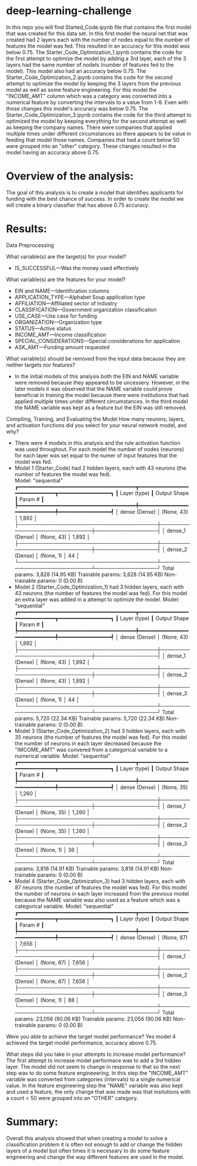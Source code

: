 # deep-learning-challenge

In this repo you will find Started_Code.ipynb file that contains the first model that was created for this data set.  In this first model the neural net that was created had 2 layers each with the number of nodes equal to the number of features the model was fed. This resulted in an accuracy for this model was below 0.75.
The Starter_Code_Optimization_1.ipynb contains the code for the first attempt to optimize the model by adding a 3rd layer, each of the 3 layers had the same number of nodels (number of features fed to the model). This model also had an accuracy below 0.75. 
The Starter_Code_Optimization_2.ipynb contains the code for the second attempt to optimize the model by keeping the 3 layers from the previous model as well as some feature engineering.  For this model the "INCOME_AMT" column which was a category was converted into a numerical feature by converting the intervals to a value from 1-8.  Even with those changes this model's accuracy was below 0.75. 
The Starter_Code_Optimization_3.ipynb contains the code for the third attempt to optimized the model by keeping everything for the second attempt as well as keeping the company names.  There were companies that applied multiple times under different circumstances so there appears to be value in feeding that model those names.  Companies that had a count below 50 were grouped into an "other" category.  These changes resulted in the model having an accuracy above 0.75.  

# Overview of the analysis: 
The goal of this analysis is to create a model that identifies applicants for funding with the best chance of success.  In order to create the model we will create a binary classifier that has above 0.75 accuracy.  

# Results: 
Data Preprocessing

What variable(s) are the target(s) for your model?
- IS_SUCCESSFUL—Was the money used effectively

What variable(s) are the features for your model?
- EIN and NAME—Identification columns
- APPLICATION_TYPE—Alphabet Soup application type
- AFFILIATION—Affiliated sector of industry
- CLASSIFICATION—Government organization classification
- USE_CASE—Use case for funding
- ORGANIZATION—Organization type
- STATUS—Active status
- INCOME_AMT—Income classification
- SPECIAL_CONSIDERATIONS—Special considerations for application
- ASK_AMT—Funding amount requested

What variable(s) should be removed from the input data because they are neither targets nor features?
- In the initial models of this analysis both the EIN and NAME variable were removed because they appeared to be uncessery.  However, in the later models it was observed that the NAME variable could prove beneficial in training the model because there were institutions that had applied multiple times under different circumstances.  In the third model the NAME variable was kept as a feature but the EIN was still removed. 

Compiling, Training, and Evaluating the Model
How many neurons, layers, and activation functions did you select for your neural network model, and why?
- There were 4 models in this analysis and the rule activation function was used throughout.  For each model the number of nodes (neurons) for each layer was set equal to the numer of input features that the model was fed.
- Model 1 (Starter_Code) had 2 hidden layers, each with 43 neurons (the number of features the model was fed).  
Model: "sequential"
┏━━━━━━━━━━━━━━━━━━━━━━━━━━━━━━━━━━━━━━┳━━━━━━━━━━━━━━━━━━━━━━━━━━━━━┳━━━━━━━━━━━━━━━━━┓
┃ Layer (type)                         ┃ Output Shape                ┃         Param # ┃
┡━━━━━━━━━━━━━━━━━━━━━━━━━━━━━━━━━━━━━━╇━━━━━━━━━━━━━━━━━━━━━━━━━━━━━╇━━━━━━━━━━━━━━━━━┩
│ dense (Dense)                        │ (None, 43)                  │           1,892 │
├──────────────────────────────────────┼─────────────────────────────┼─────────────────┤
│ dense_1 (Dense)                      │ (None, 43)                  │           1,892 │
├──────────────────────────────────────┼─────────────────────────────┼─────────────────┤
│ dense_2 (Dense)                      │ (None, 1)                   │              44 │
└──────────────────────────────────────┴─────────────────────────────┴─────────────────┘
 Total params: 3,828 (14.95 KB)
 Trainable params: 3,828 (14.95 KB)
 Non-trainable params: 0 (0.00 B)
- Model 2 (Starter_Code_Optimization_1) had 3 hidden layers, each with 43 neurons (the number of features the model was fed).  For this model an extra layer was added in a attempt to optimize the model. 
Model: "sequential"
┏━━━━━━━━━━━━━━━━━━━━━━━━━━━━━━━━━━━━━━┳━━━━━━━━━━━━━━━━━━━━━━━━━━━━━┳━━━━━━━━━━━━━━━━━┓
┃ Layer (type)                         ┃ Output Shape                ┃         Param # ┃
┡━━━━━━━━━━━━━━━━━━━━━━━━━━━━━━━━━━━━━━╇━━━━━━━━━━━━━━━━━━━━━━━━━━━━━╇━━━━━━━━━━━━━━━━━┩
│ dense (Dense)                        │ (None, 43)                  │           1,892 │
├──────────────────────────────────────┼─────────────────────────────┼─────────────────┤
│ dense_1 (Dense)                      │ (None, 43)                  │           1,892 │
├──────────────────────────────────────┼─────────────────────────────┼─────────────────┤
│ dense_2 (Dense)                      │ (None, 43)                  │           1,892 │
├──────────────────────────────────────┼─────────────────────────────┼─────────────────┤
│ dense_3 (Dense)                      │ (None, 1)                   │              44 │
└──────────────────────────────────────┴─────────────────────────────┴─────────────────┘
 Total params: 5,720 (22.34 KB)
 Trainable params: 5,720 (22.34 KB)
 Non-trainable params: 0 (0.00 B)
- Model 3 (Starter_Code_Optimization_2) had 3 hidden layers, each with 35 neurons (the number of features the model was fed). For this model the number of neurons in each layer decreased because the "IMCOME_AMT" was convered from a categorical variable to a numerical variable. 
Model: "sequential"
┏━━━━━━━━━━━━━━━━━━━━━━━━━━━━━━━━━━━━━━┳━━━━━━━━━━━━━━━━━━━━━━━━━━━━━┳━━━━━━━━━━━━━━━━━┓
┃ Layer (type)                         ┃ Output Shape                ┃         Param # ┃
┡━━━━━━━━━━━━━━━━━━━━━━━━━━━━━━━━━━━━━━╇━━━━━━━━━━━━━━━━━━━━━━━━━━━━━╇━━━━━━━━━━━━━━━━━┩
│ dense (Dense)                        │ (None, 35)                  │           1,260 │
├──────────────────────────────────────┼─────────────────────────────┼─────────────────┤
│ dense_1 (Dense)                      │ (None, 35)                  │           1,260 │
├──────────────────────────────────────┼─────────────────────────────┼─────────────────┤
│ dense_2 (Dense)                      │ (None, 35)                  │           1,260 │
├──────────────────────────────────────┼─────────────────────────────┼─────────────────┤
│ dense_3 (Dense)                      │ (None, 1)                   │              36 │
└──────────────────────────────────────┴─────────────────────────────┴─────────────────┘
 Total params: 3,816 (14.91 KB)
 Trainable params: 3,816 (14.91 KB)
 Non-trainable params: 0 (0.00 B)
- Model 4 (Starter_Code_Optimization_3) had 3 hidden layers, each with 87 neurons (the number of features the model was fed). For this model the number of neurons in each layer increased from the previous model because the NAME variable was also used as a feature which was a categorical variable.
Model: "sequential"
┏━━━━━━━━━━━━━━━━━━━━━━━━━━━━━━━━━━━━━━┳━━━━━━━━━━━━━━━━━━━━━━━━━━━━━┳━━━━━━━━━━━━━━━━━┓
┃ Layer (type)                         ┃ Output Shape                ┃         Param # ┃
┡━━━━━━━━━━━━━━━━━━━━━━━━━━━━━━━━━━━━━━╇━━━━━━━━━━━━━━━━━━━━━━━━━━━━━╇━━━━━━━━━━━━━━━━━┩
│ dense (Dense)                        │ (None, 87)                  │           7,656 │
├──────────────────────────────────────┼─────────────────────────────┼─────────────────┤
│ dense_1 (Dense)                      │ (None, 87)                  │           7,656 │
├──────────────────────────────────────┼─────────────────────────────┼─────────────────┤
│ dense_2 (Dense)                      │ (None, 87)                  │           7,656 │
├──────────────────────────────────────┼─────────────────────────────┼─────────────────┤
│ dense_3 (Dense)                      │ (None, 1)                   │              88 │
└──────────────────────────────────────┴─────────────────────────────┴─────────────────┘
 Total params: 23,056 (90.06 KB)
 Trainable params: 23,056 (90.06 KB)
 Non-trainable params: 0 (0.00 B)
 
Were you able to achieve the target model performance?
Yes model 4 achieved the target model performance, accuracy above 0.75. 

What steps did you take in your attempts to increase model performance?
The first attempt to increase model performace was to add a 3rd hidden layer.  The model did not seem to change in response to that so the next step was to do some feature engineeering.  In this step the "INCOME_AMT" variable was converted from categories (intervals) to a single numerical value. In the feature engineering step the "NAME" variable was also kept and used a feature, the only change that was made was that insitutions with a count < 50 were grouped into an "OTHER" category.  

# Summary: 
Overall this analysis showed that when creating a model to solve a classification problem it is often not enough to add or change the hidden layers of a model but often times it is necessary to do some feature engineering and change the way different features are used in the model.  
